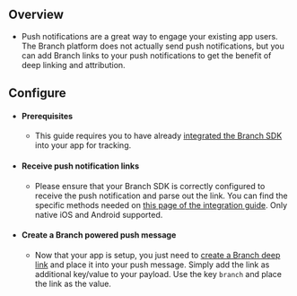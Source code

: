 ## Overview

  - Push notifications are a great way to engage your existing app users. The Branch platform does not actually send push notifications, but you can add Branch links to your push notifications to get the benefit of deep linking and attribution.

## Configure

- #### Prerequisites

    - This guide requires you to have already [integrated the Branch SDK](#dialog-code) into your app for tracking.

- #### Receive push notification links

    - Please ensure that your Branch SDK is correctly configured to receive the push notification and parse out the link. You can find the specific methods needed on [this page of the integration guide](#dialog-code?ios=handle-push-notifications&android=handle-push-notification). Only native iOS and Android supported.

- #### Create a Branch powered push message

    - Now that your app is setup, you just need to [create a Branch deep link](/pages/links/integrate/) and place it into your push message. Simply add the link as additional key/value to your payload. Use the key `branch` and place the link as the value.